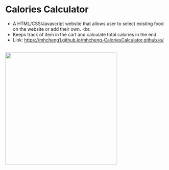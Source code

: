 # Calories Calculator

* A HTML/CSS/Javascript website that allows user to select existing food on the website or add their own. <br. 
* Keeps track of item in the cart and calculate total calories in the end.<br>
* Link: https://mhcheng1.github.io/mhcheng-CaloriesCalculator.github.io/ <br><br>

<img src="https://media.giphy.com/media/YfeleIrCaTgJdzHLN2/giphy.gif" height="350px" width="350px">
